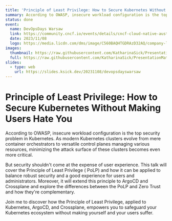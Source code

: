 ```yaml
---
title: 'Principle of Least Privilege: How to Secure Kubernetes Without Making Users Hate You'
summary: According to OWASP, insecure workload configuration is the top security problem in Kubernetes. As modern Kubernetes clusters evolve from mere container orchestrators to versatile control planes managing various resources, minimizing the attack surface of these clusters becomes even more critical.
status: done
event:
  name: DevOpsDays Warsaw
  link: https://community.cncf.io/events/details/cncf-cloud-native-austria-presents-meetup-kcd-2nd-chance-edition-2023/
  date: 2023/11/08
  logo: https://media.licdn.com/dms/image/C560BAQHTGDRAzD32AQ/company-logo_200_200/0/1660814852374/devopsdays_warsaw_logo?e=1709164800&v=beta&t=NSNs1_JxH_uTVSVngF_P5LgiiabegFhGMoCUJft1GBo
images:
  thumbnail: https://raw.githubusercontent.com/KatharinaSick/PresentationMaterials/main/20231108-DevOpsDaysWarsaw/images/thumbnail.jpg
  full: https://raw.githubusercontent.com/KatharinaSick/PresentationMaterials/main/20231108-DevOpsDaysWarsaw/images/full.jpg
slides:
  - type: web
    url: https://slides.ksick.dev/20231108/devopsdayswarsaw
---
```


# Principle of Least Privilege: How to Secure Kubernetes Without Making Users Hate You

According to OWASP, insecure workload configuration is the top security problem in Kubernetes. As modern Kubernetes
clusters evolve from mere container orchestrators to versatile control planes managing various resources, minimizing the
attack surface of these clusters becomes even more critical.

But security shouldn't come at the expense of user experience. This talk will cover the Principle of Least Privilege (
PoLP) and how it can be applied to balance robust security and a good experience for users and administrators. Moreover,
it will extend this principle to ArgoCD and Crossplane and explore the differences between the PoLP and Zero Trust and
how they're complementary.

Join me to discover how the Principle of Least Privilege, applied to Kubernetes, ArgoCD, and Crossplane, empowers you to
safeguard your Kubernetes ecosystem without making yourself and your users suffer.

